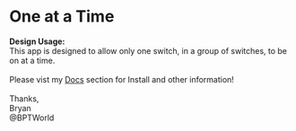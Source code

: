 # One at a Time
<b>Design Usage:</b><br>
This app is designed to allow only one switch, in a group of switches, to be on at a time.<br><br>
Please vist my <a href='https://github.com/bptworld/Hubitat/tree/master/Docs' target='_blank'>Docs</a> section for Install and other information!
<br><br>
Thanks,<br>
Bryan<br>
@BPTWorld
